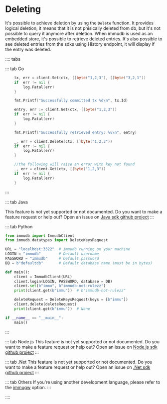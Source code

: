 # Deleting

<WrappedSection>

It's possible to achieve deletion by using the `Delete` function. It provides logical deletion, it means that it is not phisically deleted from db, but it's not possible to query it anymore after deletion. When immudb is used as an embedded store, it's possible to retrieve deleted entries. It's also possible to see deleted entries from the sdks using History endpoint, it will display if the entry was deleted.

</WrappedSection>

:::: tabs

::: tab Go
```go
    tx, err = client.Set(ctx, []byte("1,2,3"), []byte("3,2,1"))
	if  err != nil {
		log.Fatal(err)
	}

	fmt.Printf("Successfully committed tx %d\n", tx.Id)

	entry, err := client.Get(ctx, []byte("1,2,3"))
	if  err != nil {
		log.Fatal(err)
	}

	fmt.Printf("Successfully retrieved entry: %v\n", entry)

	_, err = client.Delete(ctx, []byte("1,2,3"))
	if  err != nil {
		log.Fatal(err)
	}

	//the following will raise an error with key not found
	_, err = client.Get(ctx, []byte("1,2,3"))
	if  err != nil {
		log.Fatal(err)
	}

```
:::

::: tab Java

This feature is not yet supported or not documented.
Do you want to make a feature request or help out? Open an issue on [Java sdk github project](https://github.com/codenotary/immudb4j/issues/new)
:::

::: tab Python
```python
from immudb import ImmudbClient
from immudb.datatypes import DeleteKeysRequest

URL = "localhost:3322"  # immudb running on your machine
LOGIN = "immudb"        # Default username
PASSWORD = "immudb"     # Default password
DB = b"defaultdb"       # Default database name (must be in bytes)

def main():
    client = ImmudbClient(URL)
    client.login(LOGIN, PASSWORD, database = DB)
    client.set(b"immu", b"immudb-not-rulezz")
    print(client.get(b"immu"))  # b"immudb-not-rulezz"

    deleteRequest = DeleteKeysRequest(keys = [b"immu"])
    client.delete(deleteRequest)
    print(client.get(b"immu"))  # None

if __name__ == "__main__":
    main()
```
:::

::: tab Node.js
This feature is not yet supported or not documented.
Do you want to make a feature request or help out? Open an issue on [Node.js sdk github project](https://github.com/codenotary/immudb-node/issues/new)
:::

::: tab .Net
This feature is not yet supported or not documented.
Do you want to make a feature request or help out? Open an issue on [.Net sdk github project](https://github.com/codenotary/immudb4dotnet/issues/new)
:::

::: tab Others
If you're using another development language, please refer to the [immugw](../connecting/immugw.md) option.
:::

::::


